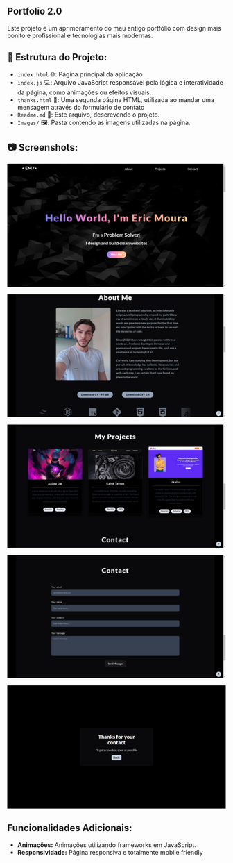 ## Portfolio 2.0

Este projeto é um aprimoramento do meu antigo portfólio com design mais bonito e profissional e tecnologias mais modernas.

## 📂 Estrutura do Projeto:

- `index.html` 🌐: Página principal da aplicação
- `index.js` 💻: Arquivo JavaScript responsável pela lógica e interatividade da página, como animações ou efeitos visuais.
- `thanks.html` 🙏: Uma segunda página HTML, utilizada ao mandar uma mensagem através do formulário de contato
- `Readme.md` 📄: Este arquivo, descrevendo o projeto.
- `Images/` 🖼️: Pasta contendo as imagens utilizadas na página.

## 📷 Screenshots:

![](./Images/Screenshots/Captura%20de%20Tela%201.png)

![](./Images/Screenshots/Captura%20de%20Tela%202.png)

![](./Images/Screenshots/Captura%20de%20Tela%203.png)

![](./Images/Screenshots/Captura%20de%20Tela%204.png)

![](./Images/Screenshots/Captura%20de%20Tela%205.png)

## Funcionalidades Adicionais:

- **Animações:** Animações utilizando frameworks em JavaScript.
- **Responsividade:** Página responsiva e totalmente mobile friendly
